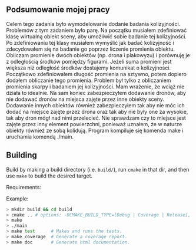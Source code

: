 ## Podsumowanie mojej pracy
Celem tego zadania było wymodelowanie dodanie badania kolizyjności. Problemów z tym zadaniem było parę. Na początku musiałem zdefiniować klasę wirtualną obiekt sceny, aby umożliwić sobie badanie tej kolizyjności. Po zdefiniowaniu tej klasy musiałem wymyślić jak badać kolizyjność i zdecydowałem się na badanie go poprzez liczenie promienia obiektu. Obliczam promienie dwóch obiektów (np. drona i plakowyzu) i porównuję je z odległością środków pomiędzy figurami. Jeżeli suma promieni jest większa niż odległość środków dostajemy komunikat o kolizyjności. Początkowo zdefiniowałem długość promienia na sztywno, potem dopiero dodałem obliczanie tego promienia. Problem był tylko z obliczaniem promienia skarpy i badaniem jej kolizyjności. Mam wrażenie, że wciąż nie działa to idealnie. Na sam koniec zabezpieczyłem dodawanie dronów, aby nie dodawać dronów na miejsca zajęte przez inne obiekty sceny. Dodawanie innych obiektów również zabezpieczyłem tak aby nie móc ich dodać na miejsce zajęte przez drona oraz tak aby nie były one za wysokie, tak aby dron mógł nad nimi przelecieć. Nie sprawdzam czy to miejsce jest zajęte przez inny element powierzchni, ponieważ uznałem, że w naturze obiekty również ze sobą kolidują. Program kompiluje się komenda make i uruchamia komendą ./main.
## Building 

Build by making a build directory (i.e. `build/`), run `cmake` in that dir, and then use `make` to build the desired target.

Requirements: 

Example:

``` bash
> mkdir build && cd build
> cmake .. # options: -DCMAKE_BUILD_TYPE=[Debug | Coverage | Release], Debug is default
> make
> ./main
> make test      # Makes and runs the tests.
> make coverage  # Generate a coverage report.
> make doc       # Generate html documentation.
```


